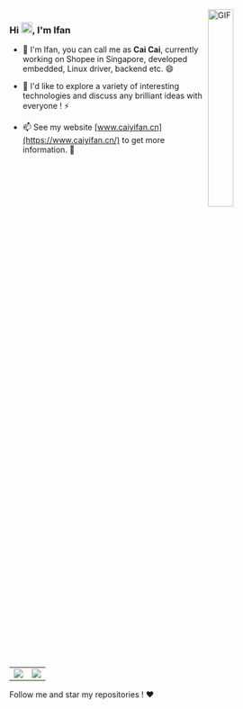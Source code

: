 <img align="right" alt="GIF" src="https://img.caiyifan.cn/pusheencode.gif" width="30%" height="auto"/>

### Hi <img src="https://media.giphy.com/media/hvRJCLFzcasrR4ia7z/giphy.gif" width="20px">, I'm Ifan

- 🔭 I'm Ifan, you can call me as **Cai Cai**, currently working on Shopee in Singapore, developed embedded, Linux driver, backend etc. 😄 

- 🌱 I'd like to explore a variety of interesting technologies and discuss any brilliant ideas with everyone ! ⚡

- 📫 See my website [www.caiyifan.cn](https://www.caiyifan.cn/) to get more information. 💬

<table cellspacing="0px" cellpadding="0px" border="0px">
    <tr>
        <td>
            <img src="https://github-readme-stats.vercel.app/api?username=IfanTsai&count_private=true&show_icons=true&hide_border=true&include_all_commits=true&theme=buefy" border="0">
        </td>
        <td>
            <img src="https://github-readme-stats.vercel.app/api/top-langs/?username=IfanTsai&langs_count=8&hide=HTML,CSS,Makefile,Dockerfile,Objective-C,Vim%20script,QMake&theme=buefy&hide_border=true&count_private=true&exclude_repo=x210_kernel,LinuxDriver,s5pv210-driver-no-os&layout=compact&custom_title=Most%20Used%20Languages%20(Top%208)" border="0">
        </td>
    </tr>
</table>
Follow me and star my repositories ! ❤️ 

<!--
**IfanTsai/IfanTsai** is a ✨ _special_ ✨ repository because its `README.md` (this file) appears on your GitHub profile.

Here are some ideas to get you started:

- 🔭 I’m currently working on ...
- 🌱 I’m currently learning ...
- 👯 I’m looking to collaborate on ...
- 🤔 I’m looking for help with ...
- 💬 Ask me about ...
- 📫 How to reach me: ...
- 😄 Pronouns: ...
- ⚡ Fun fact: ...
  -->
